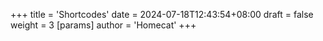 +++
title = 'Shortcodes'
date = 2024-07-18T12:43:54+08:00
draft = false
weight = 3
[params]
    author = 'Homecat'
+++

<!--more-->

